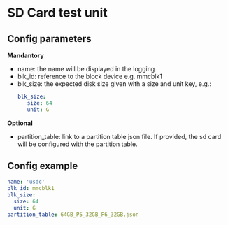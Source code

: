 # SD Card test unit

## Config parameters

**Mandantory**
- name: the name will be displayed in the logging 
- blk_id: reference to the block device e.g. mmcblk1
- blk_size: the expected disk size given with a size and unit key, e.g.:
  ```yaml
  blk_size:
     size: 64
     unit: G 
    ```

**Optional**
- partition_table: link to a partition table json file. If provided, the sd card will be configured with the partition table. 

## Config example

```yaml
name: 'usdc'
blk_id: mmcblk1
blk_size:
  size: 64
  unit: G
partition_table: 64GB_P5_32GB_P6_32GB.json
```